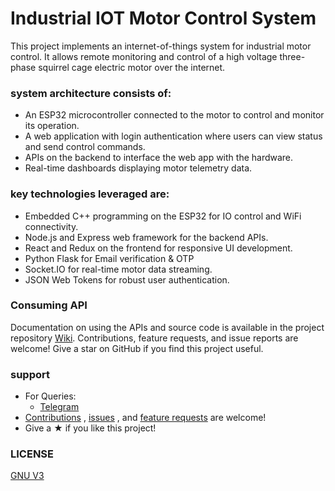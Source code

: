 # Industrial IOT Motor Control System
This project implements an internet-of-things system for industrial motor control. It allows remote monitoring and control of a high voltage three-phase squirrel cage electric motor over the internet.

### system architecture consists of:

- An ESP32 microcontroller connected to the motor to control and monitor its operation.
- A web application with login authentication where users can view status and send control commands.
- APIs on the backend to interface the web app with the hardware.
- Real-time dashboards displaying motor telemetry data.

### key technologies leveraged are:

- Embedded C++ programming on the ESP32 for IO control and WiFi connectivity.
- Node.js and Express web framework for the backend APIs.
- React and Redux on the frontend for responsive UI development.
- Python Flask for Email verification & OTP
- Socket.IO for real-time motor data streaming.
- JSON Web Tokens for robust user authentication.


### Consuming API

Documentation on using the APIs and source code is available in the project repository  [Wiki](https://github.com/n1lby73/industrial-IOT/wiki). Contributions, feature requests, and issue reports are welcome! Give a star on GitHub if you find this project useful.


### support
- For Queries: 
  - [Telegram](https://t.me/n1lby73)
- [Contributions](https://github.com/n1lby73/industrial-IOT/pulls) , [issues](https://github.com/n1lby73/industrial-IOT/issues) , and [feature requests](https://github.com/n1lby73/industrial-IOT/discussions) are welcome!
- Give a ★ if you like this project!

### LICENSE
[GNU V3](LICENSE)
